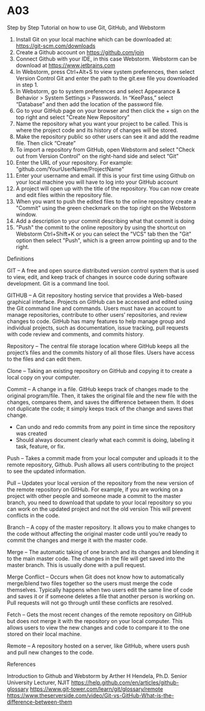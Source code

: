 # A03
Step by Step Tutorial on how to use Git, GitHub, and Webstorm

1.	Install Git on your local machine which can be downloaded at: https://git-scm.com/downloads
2.	Create a Github account on https://github.com/join
3.	Connect Github with your IDE, in this case Webstorm. Webstorm can be download at https://www.jetbrains.com 
4.	In Webstorm, press Ctrl+Alt+S to view system preferences, then select Version Control Git and enter the path to the git.exe file you downloaded in step 1.
5.	In Webstorm, go to system preferences and select Appearance & Behavior > System Settings > Passwords. In “KeePass,” select “Database” and then add the location of the password file.
6.	Go to your GitHub page on your browser and then click the + sign on the top right and select "Create New Repository"
7.	Name the repository what you want your project to be called. This is where the project code and its history of changes will be stored.
8.	Make the repository public so other users can see it and add the readme file. Then click “Create”
9.	To import a repository from GitHub, open Webstorm and select "Check out from Version Control" on the right-hand side and select “Git”
10.	Enter the URL of your repository. For example: "github.com/YourUserName/ProjectName"
11.	Enter your username and email. If this is your first time using Github on your local machine you will have to log into your GitHub account
12.	A project will open up with the title of the repository. You can now create and edit files within the repository file.
13.	When you want to push the edited files to the online repository create a "Commit" using the green checkmark on the top right on the Webstorm window. 
14.	 Add a description to your commit describing what that commit is doing
15.	"Push" the commit to the online repository by using the shortcut on Webstorm Ctrl+Shift+K
or you can select the "VCS" tab then the "Git" option then select "Push", which is a green arrow pointing up and to the right.

Definitions 

GIT – A free and open source distributed version control system that is used to view, edit, and keep track of changes in source code during software development. Git is a command line tool. 

GITHUB – A Git repository hosting service that provides a Web-based graphical interface. Projects on GitHub can be accessed and edited using the Git command line and commands. Users must have an account to manage repositories, contribute to other users’ repositories, and review changes to code. GitHub has many features to help manage group and individual projects, such as documentation, issue tracking, pull requests with code review and comments, and commits history.

Repository – The central file storage location where GitHub keeps all the project’s files and the commits history of all those files. Users have access to the files and can edit them. 

Clone – Taking an existing repository on GitHub and copying it to create a local copy on your computer.

Commit – A change in a file. GitHub keeps track of changes made to the original program/file. Then, it takes the original file and the new file with the changes, compares them, and saves the difference between them. It does not duplicate the code; it simply keeps track of the change and saves that change.
-	Can undo and redo commits from any point in time since the repository was created
-	Should always document clearly what each commit is doing, labeling it task, feature, or fix.

Push – Takes a commit made from your local computer and uploads it to the remote repository, Github. Push allows all users contributing to the project to see the updated information.

Pull – Updates your local version of the repository from the new version of the remote repository on GitHub. For example, if you are working on a project with other people and someone made a commit to the master branch, you need to download that update to your local repository so you can work on the updated project and not the old version This will prevent conflicts in the code. 

Branch – A copy of the master repository. It allows you to make changes to the code without affecting the original master code until you’re ready to commit the changes and merge it with the master code. 

Merge – The automatic taking of one branch and its changes and blending it to the main master code. The changes in the file will get saved into the master branch. This is usually done with a pull request.

Merge Conflict – Occurs when Git does not know how to automatically merge/blend two files together so the users must merge the code themselves. Typically happens when two users edit the same line of code and saves it or if someone deletes a file that another person is working on. Pull requests will not go through until these conflicts are resolved.

Fetch – Gets the most recent changes of the remote repository on GitHub but does not merge it with the repository on your local computer. This allows users to view the new changes and code to compare it to the one stored on their local machine. 

Remote – A repository hosted on a server, like GitHub, where users push and pull new changes to the code. 


References

Introduction to Github and Webstorm by Arther H Hendela, Ph.D. Senior University Lecturer, NJIT
https://help.github.com/en/articles/github-glossary 
https://www.git-tower.com/learn/git/glossary/remote
https://www.theserverside.com/video/Git-vs-GitHub-What-is-the-difference-between-them
